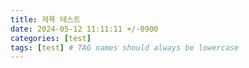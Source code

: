 ```yaml
---
title: 제목 테스트
date: 2024-05-12 11:11:11 +/-0900
categories: [test]
tags: [test] # TAG names should always be lowercase
---
```

